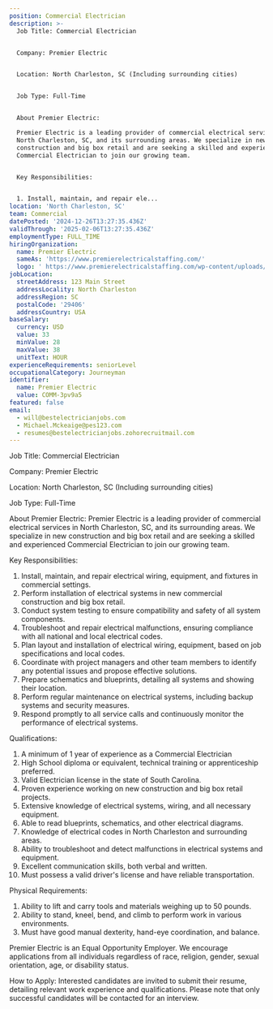 ```yaml
---
position: Commercial Electrician
description: >-
  Job Title: Commercial Electrician 


  Company: Premier Electric


  Location: North Charleston, SC (Including surrounding cities)


  Job Type: Full-Time


  About Premier Electric:

  Premier Electric is a leading provider of commercial electrical services in
  North Charleston, SC, and its surrounding areas. We specialize in new
  construction and big box retail and are seeking a skilled and experienced
  Commercial Electrician to join our growing team.


  Key Responsibilities:


  1. Install, maintain, and repair ele...
location: 'North Charleston, SC'
team: Commercial
datePosted: '2024-12-26T13:27:35.436Z'
validThrough: '2025-02-06T13:27:35.436Z'
employmentType: FULL_TIME
hiringOrganization:
  name: Premier Electric
  sameAs: 'https://www.premierelectricalstaffing.com/'
  logo: ' https://www.premierelectricalstaffing.com/wp-content/uploads/2020/05/Premier-Electrical-Staffing-logo.png'
jobLocation:
  streetAddress: 123 Main Street
  addressLocality: North Charleston
  addressRegion: SC
  postalCode: '29406'
  addressCountry: USA
baseSalary:
  currency: USD
  value: 33
  minValue: 28
  maxValue: 38
  unitText: HOUR
experienceRequirements: seniorLevel
occupationalCategory: Journeyman
identifier:
  name: Premier Electric
  value: COMM-3pv9a5
featured: false
email:
  - will@bestelectricianjobs.com
  - Michael.Mckeaige@pes123.com
  - resumes@bestelectricianjobs.zohorecruitmail.com
---
```




Job Title: Commercial Electrician 

Company: Premier Electric

Location: North Charleston, SC (Including surrounding cities)

Job Type: Full-Time

About Premier Electric:
Premier Electric is a leading provider of commercial electrical services in North Charleston, SC, and its surrounding areas. We specialize in new construction and big box retail and are seeking a skilled and experienced Commercial Electrician to join our growing team.

Key Responsibilities:

1. Install, maintain, and repair electrical wiring, equipment, and fixtures in commercial settings.
2. Perform installation of electrical systems in new commercial construction and big box retail.
3. Conduct system testing to ensure compatibility and safety of all system components.
4. Troubleshoot and repair electrical malfunctions, ensuring compliance with all national and local electrical codes.
5. Plan layout and installation of electrical wiring, equipment, based on job specifications and local codes.
6. Coordinate with project managers and other team members to identify any potential issues and propose effective solutions.
7. Prepare schematics and blueprints, detailing all systems and showing their location.
8. Perform regular maintenance on electrical systems, including backup systems and security measures.
9. Respond promptly to all service calls and continuously monitor the performance of electrical systems.

Qualifications:

1. A minimum of 1 year of experience as a Commercial Electrician 
2. High School diploma or equivalent, technical training or apprenticeship preferred.
3. Valid Electrician license in the state of South Carolina.
4. Proven experience working on new construction and big box retail projects.
5. Extensive knowledge of electrical systems, wiring, and all necessary equipment.
6. Able to read blueprints, schematics, and other electrical diagrams.
7. Knowledge of electrical codes in North Charleston and surrounding areas.
8. Ability to troubleshoot and detect malfunctions in electrical systems and equipment.
9. Excellent communication skills, both verbal and written.
10. Must possess a valid driver's license and have reliable transportation.

Physical Requirements:

1. Ability to lift and carry tools and materials weighing up to 50 pounds.
2. Ability to stand, kneel, bend, and climb to perform work in various environments.
3. Must have good manual dexterity, hand-eye coordination, and balance.

Premier Electric is an Equal Opportunity Employer. We encourage applications from all individuals regardless of race, religion, gender, sexual orientation, age, or disability status.

How to Apply:
Interested candidates are invited to submit their resume, detailing relevant work experience and qualifications. Please note that only successful candidates will be contacted for an interview.
